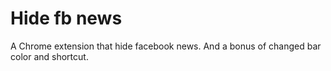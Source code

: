 # Hide fb news
A Chrome extension that hide facebook news. And a bonus of changed bar color and shortcut.